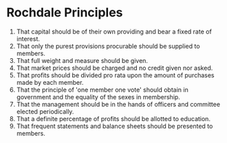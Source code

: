 # Rochdale Principles

1. That capital should be of their own providing and bear a fixed rate of interest.
2. That only the purest provisions procurable should be supplied to members.
3. That full weight and measure should be given.
4. That market prices should be charged and no credit given nor asked.
5. That profits should be divided pro rata upon the amount of purchases made by each member.
6. That the principle of 'one member one vote' should obtain in government and the equality of the sexes in membership.
7. That the management should be in the hands of officers and committee elected periodically.
8. That a definite percentage of profits should be allotted to education.
9. That frequent statements and balance sheets should be presented to members.
